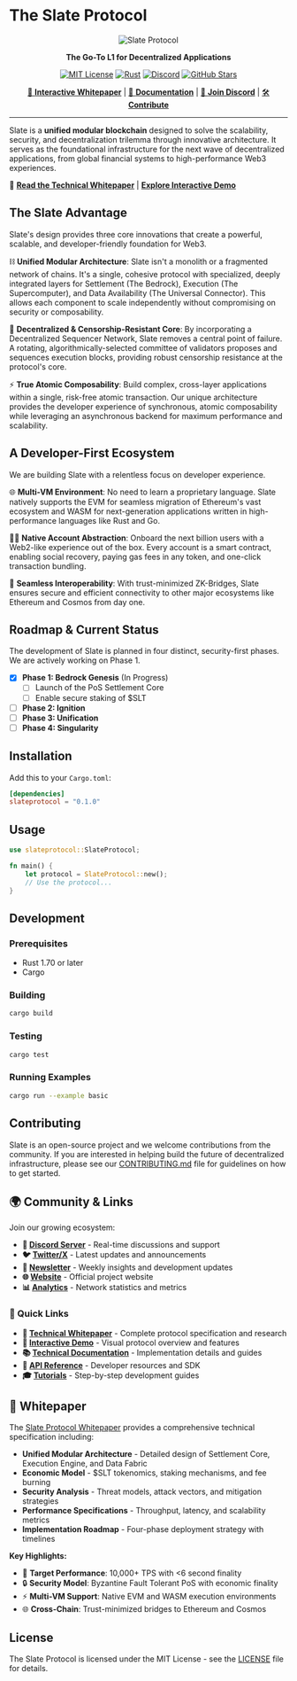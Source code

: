 # The Slate Protocol

<div align="center">

![Slate Protocol](https://img.shields.io/badge/Slate-Protocol-6366f1?style=for-the-badge&logo=data:image/svg+xml;base64,PHN2ZyB3aWR0aD0iMjQiIGhlaWdodD0iMjQiIHZpZXdCb3g9IjAgMCAyNCAyNCIgZmlsbD0ibm9uZSIgeG1sbnM9Imh0dHA6Ly93d3cudzMub3JnLzIwMDAvc3ZnIj4KPHBhdGggZD0iTTEzIDJMMy41IDYuNVYxNy41TDEzIDIyTDIyLjUgMTcuNVY2LjVMMTMgMloiIHN0cm9rZT0iY3VycmVudENvbG9yIiBzdHJva2Utd2lkdGg9IjIiIHN0cm9rZS1saW5lam9pbj0icm91bmQiLz4KPC9zdmc+)

**The Go-To L1 for Decentralized Applications**

[![MIT License](https://img.shields.io/badge/License-MIT-green.svg)](https://choosealicense.com/licenses/mit/)
[![Rust](https://img.shields.io/badge/Built%20with-Rust-orange.svg)](https://www.rust-lang.org/)
[![Discord](https://img.shields.io/discord/1234567890?color=7289da&label=Discord&logo=discord&logoColor=white)](https://discord.gg/slate-protocol)
[![GitHub Stars](https://img.shields.io/github/stars/Anteneh-T-Tessema/slateprotocol?style=social)](https://github.com/Anteneh-T-Tessema/slateprotocol/stargazers)

[🚀 **Interactive Whitepaper**](https://slate-whitepaper-h5uf8dba4.vercel.app) | [📖 **Documentation**](#documentation) | [💬 **Join Discord**](https://discord.gg/slate-protocol) | [🛠️ **Contribute**](./CONTRIBUTING.md)

</div>

---

Slate is a **unified modular blockchain** designed to solve the scalability, security, and decentralization trilemma through innovative architecture. It serves as the foundational infrastructure for the next wave of decentralized applications, from global financial systems to high-performance Web3 experiences.

🚀 **[Read the Technical Whitepaper](./WHITEPAPER.md)** | **[Explore Interactive Demo](https://slate-whitepaper-h5uf8dba4.vercel.app)**

## The Slate Advantage

Slate's design provides three core innovations that create a powerful, scalable, and developer-friendly foundation for Web3.

⛓️ **Unified Modular Architecture**: Slate isn't a monolith or a fragmented network of chains. It's a single, cohesive protocol with specialized, deeply integrated layers for Settlement (The Bedrock), Execution (The Supercomputer), and Data Availability (The Universal Connector). This allows each component to scale independently without compromising on security or composability.

🔐 **Decentralized & Censorship-Resistant Core**: By incorporating a Decentralized Sequencer Network, Slate removes a central point of failure. A rotating, algorithmically-selected committee of validators proposes and sequences execution blocks, providing robust censorship resistance at the protocol's core.

⚡ **True Atomic Composability**: Build complex, cross-layer applications within a single, risk-free atomic transaction. Our unique architecture provides the developer experience of synchronous, atomic composability while leveraging an asynchronous backend for maximum performance and scalability.

## A Developer-First Ecosystem

We are building Slate with a relentless focus on developer experience.

🌐 **Multi-VM Environment**: No need to learn a proprietary language. Slate natively supports the EVM for seamless migration of Ethereum's vast ecosystem and WASM for next-generation applications written in high-performance languages like Rust and Go.

🧑‍🚀 **Native Account Abstraction**: Onboard the next billion users with a Web2-like experience out of the box. Every account is a smart contract, enabling social recovery, paying gas fees in any token, and one-click transaction bundling.

🌉 **Seamless Interoperability**: With trust-minimized ZK-Bridges, Slate ensures secure and efficient connectivity to other major ecosystems like Ethereum and Cosmos from day one.

## Roadmap & Current Status

The development of Slate is planned in four distinct, security-first phases. We are actively working on Phase 1.

- [x] **Phase 1: Bedrock Genesis** (In Progress)
  - [ ] Launch of the PoS Settlement Core
  - [ ] Enable secure staking of $SLT
- [ ] **Phase 2: Ignition**
- [ ] **Phase 3: Unification**
- [ ] **Phase 4: Singularity**

## Installation

Add this to your `Cargo.toml`:

```toml
[dependencies]
slateprotocol = "0.1.0"
```

## Usage

```rust
use slateprotocol::SlateProtocol;

fn main() {
    let protocol = SlateProtocol::new();
    // Use the protocol...
}
```

## Development

### Prerequisites

- Rust 1.70 or later
- Cargo

### Building

```bash
cargo build
```

### Testing

```bash
cargo test
```

### Running Examples

```bash
cargo run --example basic
```

## Contributing

Slate is an open-source project and we welcome contributions from the community. If you are interested in helping build the future of decentralized infrastructure, please see our [CONTRIBUTING.md](CONTRIBUTING.md) file for guidelines on how to get started.

## 🌍 Community & Links

Join our growing ecosystem:

- **💬 [Discord Server](https://discord.gg/slate-protocol)** - Real-time discussions and support
- **🐦 [Twitter/X](https://twitter.com/SlateProtocol)** - Latest updates and announcements  
- **📧 [Newsletter](https://slate-protocol.org/newsletter)** - Weekly insights and development updates
- **🌐 [Website](https://slate-protocol.org)** - Official project website
- **📊 [Analytics](https://analytics.slate-protocol.org)** - Network statistics and metrics

### 🔗 Quick Links
- **📄 [Technical Whitepaper](./WHITEPAPER.md)** - Complete protocol specification and research
- **🚀 [Interactive Demo](./slate-whitepaper/)** - Visual protocol overview and features
- **📚 [Technical Documentation](./docs/)** - Implementation details and guides
- **🔧 [API Reference](./docs/api/)** - Developer resources and SDK
- **🎓 [Tutorials](./docs/tutorials/)** - Step-by-step development guides

## 📄 Whitepaper

The [Slate Protocol Whitepaper](./WHITEPAPER.md) provides a comprehensive technical specification including:

- **Unified Modular Architecture** - Detailed design of Settlement Core, Execution Engine, and Data Fabric
- **Economic Model** - $SLT tokenomics, staking mechanisms, and fee burning
- **Security Analysis** - Threat models, attack vectors, and mitigation strategies  
- **Performance Specifications** - Throughput, latency, and scalability metrics
- **Implementation Roadmap** - Four-phase deployment strategy with timelines

**Key Highlights:**
- 🎯 **Target Performance**: 10,000+ TPS with <6 second finality
- 🔒 **Security Model**: Byzantine Fault Tolerant PoS with economic finality
- ⚡ **Multi-VM Support**: Native EVM and WASM execution environments
- 🌐 **Cross-Chain**: Trust-minimized bridges to Ethereum and Cosmos

## License

The Slate Protocol is licensed under the MIT License - see the [LICENSE](LICENSE) file for details.
